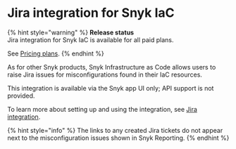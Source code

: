 # Jira integration for Snyk IaC

{% hint style="warning" %}
**Release status**\
Jira integration for Snyk IaC is available for all paid plans.&#x20;

See [Pricing plans](https://snyk.io/plans).
{% endhint %}

As for other Snyk products, Snyk Infrastructure as Code allows users to raise Jira issues for misconfigurations found in their IaC resources.

This integration is available via the Snyk app UI only; API support is not provided.

To learn more about setting up and using the integration, see [Jira integration](../../../integrate-with-snyk/jira-and-slack-integrations/jira-integration.md).

{% hint style="info" %}
The links to any created Jira tickets do not appear next to the misconfiguration issues shown in Snyk Reporting.
{% endhint %}
